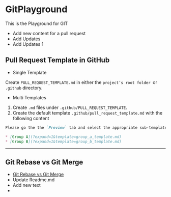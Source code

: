 # GitPlayground
This is the Playground for GIT
  
- Add new content for a pull request
- Add Updates
- Add Updates 1

## Pull Request Template in GitHub

- Single Template

Create `PULL_REQUEST_TEMPLATE.md` in either the `project’s root folder `or `.github` directory.

- Multi Templates

1. Create `.md` files under `.github/PULL_REQUEST_TEMPLATE`.
2. Create the default template `.github/pull_request_template.md` with the following content

```markdown
Please go the the `Preview` tab and select the appropriate sub-template:

* [Group A](?expand=1&template=group_a_template.md)
* [Group B](?expand=1&template=group_b_template.md)
```

---

## Git Rebase vs Git Merge

- [Git Rebase vs Git Merge](https://phoenixnap.com/kb/git-rebase-vs-merge)
- Update Readme.md
- Add new text
- 
